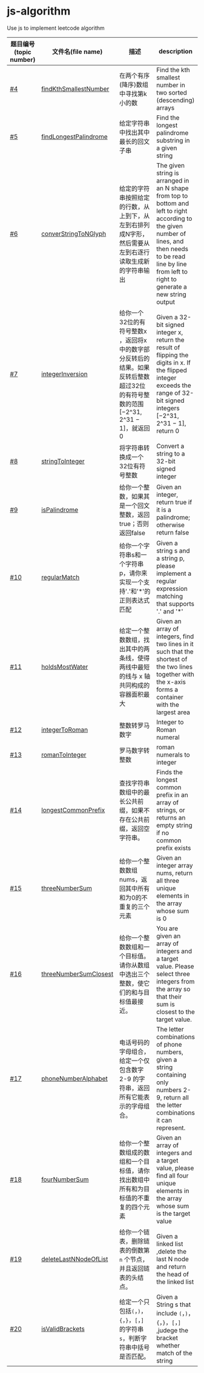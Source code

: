 # js-algorithm
Use js to implement leetcode algorithm



| 题目编号(topic number)                                       | 文件名(file name)                                            | 描述                                                         | description                                                  |
| ------------------------------------------------------------ | ------------------------------------------------------------ | ------------------------------------------------------------ | ------------------------------------------------------------ |
| [#4](https://leetcode.cn/problems/median-of-two-sorted-arrays/) | [findKthSmallestNumber](https://github.com/JunLiangWangX/js-algorithm/blob/main/04.findKthSmallestNumber.js) | 在两个有序(降序)数组中寻找第k小的数                          | Find the kth smallest number in two sorted (descending) arrays |
| [#5](https://leetcode.cn/problems/longest-palindromic-substring/) | [findLongestPalindrome](https://github.com/JunLiangWangX/js-algorithm/blob/main/05.findLongestPalindrome.js) | 给定字符串中找出其中最长的回文子串                           | Find the longest palindrome substring in a given string      |
| [#6](https://leetcode.cn/problems/zigzag-conversion/)        | [converStringToNGlyph](https://github.com/JunLiangWangX/js-algorithm/blob/main/06.converStringToNGlyph.js) | 给定的字符串按照给定的行数，从上到下，从左到右排列成N字形，然后需要从左到右逐行读取生成新的字符串输出 | The given string is arranged in an N shape from top to bottom and left to right according to the given number of lines, and then needs to be read line by line from left to right to generate a new string output |
| [#7](https://leetcode.cn/problems/reverse-integer/)          | [integerInversion](https://github.com/JunLiangWangX/js-algorithm/blob/main/07.integerInversion.js) | 给你一个32位的有符号整数x ，返回将x中的数字部分反转后的结果。如果反转后整数超过32位的有符号整数的范围 [−2^31, 2^31 − 1]，就返回0 | Given a 32-bit signed integer x, return the result of flipping the digits in x. If the flipped integer exceeds the range of 32-bit signed integers [−2^31, 2^31 − 1], return 0 |
| [#8](https://leetcode.cn/problems/string-to-integer-atoi/)   | [stringToInteger](https://github.com/JunLiangWangX/js-algorithm/blob/main/08.stringToInteger.js) | 将字符串转换成一个32位有符号整数                             | Convert a string to a 32-bit signed integer                  |
| [#9](https://leetcode.cn/problems/palindrome-number/)        | [isPalindrome](https://github.com/JunLiangWangX/js-algorithm/blob/main/09.isPalindromes.js) | 给你一个整数，如果其是一个回文整数，返回true；否则返回false  | Given an integer, return true if it is a palindrome; otherwise return false |
| [#10](https://leetcode.cn/problems/regular-expression-matching/) | [regularMatch](https://github.com/JunLiangWangX/js-algorithm/blob/main/10.regularMatch.js) | 给你一个字符串s和一个字符串p，请你来实现一个支持'.'和'*'的正则表达式匹配 | Given a string s and a string p, please implement a regular expression matching that supports '.' and '*' |
| [#11](https://leetcode.cn/problems/container-with-most-water/) | [holdsMostWater](https://github.com/JunLiangWangX/js-algorithm/blob/main/11.holdsMostWater.js) | 给定一个整数数组，找出其中的两条线，使得两线中最短的线与 x 轴共同构成的容器面积最大 | Given an array of integers, find two lines in it such that the shortest of the two lines together with the x-axis forms a container with the largest area |
| [#12](https://leetcode.cn/problems/integer-to-roman/)        | [integerToRoman](https://github.com/JunLiangWangX/js-algorithm/blob/main/12.integerToRoman.js) | 整数转罗马数字                                               | Integer to Roman numeral                                     |
| [#13](https://leetcode.cn/problems/roman-to-integer/)        | [romanToInteger](https://github.com/JunLiangWangX/js-algorithm/blob/main/13.romanToInteger.js) | 罗马数字转整数                                               | roman numerals to integer                                    |
| [#14](https://leetcode.cn/problems/longest-common-prefix/)   | [longestCommonPrefix](https://github.com/JunLiangWangX/js-algorithm/blob/main/14.longestCommonPrefix.js) | 查找字符串数组中的最长公共前缀，如果不存在公共前缀，返回空字符串。 | Finds the longest common prefix in an array of strings, or returns an empty string if no common prefix exists |
| [#15](https://leetcode.cn/problems/3sum/)                    | [threeNumberSum](https://github.com/JunLiangWangX/js-algorithm/blob/main/15.threeNumberSum.js) | 给你一个整数数组nums，返回其中所有和为0的不重复的三个元素    | Given an integer array nums, return all three unique elements in the array whose sum is 0 |
| [#16](https://leetcode.cn/problems/3sum-closest/)            | [threeNumberSumClosest](https://github.com/JunLiangWangX/js-algorithm/blob/main/16.threeNumberSumClosest.js) | 给你一个整数数组和一个目标值。请你从数组中选出三个整数，使它们的和与目标值最接近。 | You are given an array of integers and a target value. Please select three integers from the array so that their sum is closest to the target value. |
| [#17](https://leetcode.cn/problems/letter-combinations-of-a-phone-number/) | [phoneNumberAlphabet](https://github.com/JunLiangWangX/js-algorithm/blob/main/17.phoneNumberAlphabet.js) | 电话号码的字母组合，给定一个仅包含数字 2-9 的字符串，返回所有它能表示的字母组合。 | The letter combinations of phone numbers, given a string containing only numbers 2-9, return all the letter combinations it can represent. |
| [#18](https://leetcode.cn/problems/4sum/)                    | [fourNumberSum](https://github.com/JunLiangWangX/js-algorithm/blob/main/18.fourNumberSum.js) | 给你一个整数组成的数组和一个目标值，请你找出数组中所有和为目标值的不重复的四个元素 | Given an array of integers and a target value, please find all four unique elements in the array whose sum is the target value |
| [#19](https://leetcode.cn/problems/remove-nth-node-from-end-of-list/) | [deleteLastNNodeOfList](https://github.com/JunLiangWangX/js-algorithm/blob/main/19.deleteLastNNodeOfList.js) | 给你一个链表，删除链表的倒数第 `n` 个节点，并且返回链表的头结点。 | Given a linked list ,delete the last N node and return the head of the linked list |
| [#20](https://leetcode.cn/problems/valid-parentheses/)       | [isValidBrackets](https://github.com/JunLiangWangX/js-algorithm/blob/main/20.isValidBrackets.js) | 给定一个只包括`(`，`)`，`{`，`}`，`[`，`]` 的字符串`s`，判断字符串中括号是否匹配。 | Given a String s that include `(`，`)`，`{`，`}`，`[`，`]` ,judege the bracket  whether match of the string |

